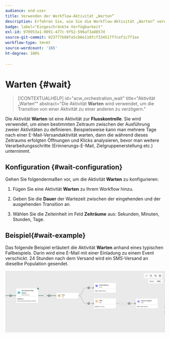 ```yaml
---
audience: end-user
title: Verwenden der Workflow-Aktivität „Warten“
description: Erfahren Sie, wie Sie die Workflow-Aktivität „Warten“ verwenden.
badge: label="Eingeschränkte Verfügbarkeit"
exl-id: 970953a1-0091-477c-9f52-596af3a8857d
source-git-commit: 023777b88fa5c80e110fcf334517f7cef1c7f1ee
workflow-type: tm+mt
source-wordcount: '165'
ht-degree: 100%

---
```


# Warten {#wait}

>[!CONTEXTUALHELP]
>id="acw_orchestration_wait"
>title="Aktivität „Warten“"
>abstract="Die Aktivität **Warten** wird verwendet, um die Transition von einer Aktivität zu einer anderen zu verzögern."

Die Aktivität **Warten** ist eine Aktivität zur **Flusskontrolle**. Sie wird verwendet, um einen bestimmten Zeitraum zwischen der Ausführung zweier Aktivitäten zu definieren. Beispielsweise kann man mehrere Tage nach einer E-Mail-Versandaktivität warten, dann die während dieses Zeitraums erfolgten Öffnungen und Klicks analysieren, bevor man weitere Verarbeitungsschritte (Erinnerungs-E-Mail, Zielgruppenerstellung etc.) unternimmt.

## Konfiguration    {#wait-configuration}

Gehen Sie folgendermaßen vor, um die Aktivität **Warten** zu konfigurieren:

1. Fügen Sie eine Aktivität **Warten** zu Ihrem Workflow hinzu.

1. Geben Sie die **Dauer** der Wartezeit zwischen der eingehenden und der ausgehenden Transition an.

1. Wählen Sie die Zeiteinheit im Feld **Zeiträume** aus: Sekunden, Minuten, Stunden, Tage.

## Beispiel{#wait-example}

Das folgende Beispiel erläutert die Aktivität **Warten** anhand eines typischen Fallbeispiels. Darin wird eine E-Mail mit einer Einladung zu einem Event verschickt. 24 Stunden nach dem Versand wird ein SMS-Versand an dieselbe Population gesendet.

![](../assets/workflow-wait-example.png)
